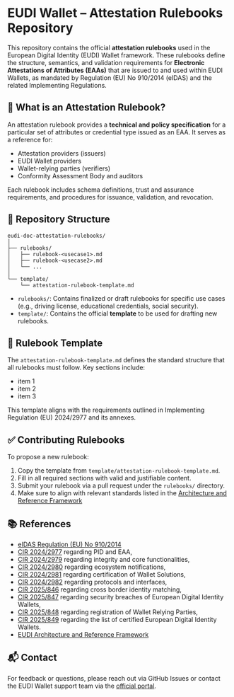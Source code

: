 # EUDI Wallet – Attestation Rulebooks Repository

This repository contains the official **attestation rulebooks** used in the European Digital Identity (EUDI) Wallet framework. These rulebooks define the structure, semantics, and validation requirements for **Electronic Attestations of Attributes (EAAs)** that are issued to and used within EUDI Wallets, as mandated by Regulation (EU) No 910/2014 (eIDAS) and the related Implementing Regulations.

## 📘 What is an Attestation Rulebook?

An attestation rulebook provides a **technical and policy specification** for a particular set of attributes or credential type issued as an EAA. It serves as a reference for:

* Attestation providers (issuers)
* EUDI Wallet providers
* Wallet-relying parties (verifiers)
* Conformity Assessment Body and auditors


Each rulebook includes schema definitions, trust and assurance requirements, and procedures for issuance, validation, and revocation.

## 📁 Repository Structure

```
eudi-doc-attestation-rulebooks/
│
├── rulebooks/
│   ├── rulebook-<usecase1>.md
│   ├── rulebook-<usecase2>.md
│   └── ...
│
└── template/
    └── attestation-rulebook-template.md
```

* `rulebooks/`: Contains finalized or draft rulebooks for specific use cases (e.g., driving license, educational credentials, social security).
* `template/`: Contains the official **template** to be used for drafting new rulebooks.

## 📄 Rulebook Template

The `attestation-rulebook-template.md` defines the standard structure that all rulebooks must follow. Key sections include:

* item 1
* item 2
* item 3

This template aligns with the requirements outlined in Implementing Regulation (EU) 2024/2977 and its annexes.

## ✅ Contributing Rulebooks

To propose a new rulebook:

1. Copy the template from `template/attestation-rulebook-template.md`.
2. Fill in all required sections with valid and justifiable content.
3. Submit your rulebook via a pull request under the `rulebooks/` directory.
4. Make sure to align with relevant standards listed in the [Architecture and Reference Framework](https://eu-digital-identity-wallet.github.io/eudi-doc-architecture-and-reference-framework/latest/architecture-and-reference-framework-main/)

## 📚 References

* [eIDAS Regulation (EU) No 910/2014](https://eur-lex.europa.eu/eli/reg/2014/910/oj)
* [CIR 2024/2977](https://data.europa.eu/eli/reg_impl/2024/2977/oj)
regarding PID and EAA,
* [CIR 2024/2979](https://data.europa.eu/eli/reg_impl/2024/2979/oj)
regarding integrity and core functionalities,
* [CIR 2024/2980](https://data.europa.eu/eli/reg_impl/2024/2980/oj)
regarding ecosystem notifications,
* [CIR 2024/2981](https://data.europa.eu/eli/reg_impl/2024/2981/oj)
regarding certification of Wallet Solutions,
* [CIR 2024/2982](https://data.europa.eu/eli/reg_impl/2024/2982/oj)
regarding protocols and interfaces,
* [CIR 2025/846](https://data.europa.eu/eli/reg_impl/2025/846/oj)
regarding cross border identity matching,
* [CIR 2025/847](https://data.europa.eu/eli/reg_impl/2025/847/oj)
regarding security breaches of European Digital Identity Wallets,
* [CIR 2025/848](https://data.europa.eu/eli/reg_impl/2025/848/oj)
regarding registration of Wallet Relying Parties,
* [CIR 2025/849](https://data.europa.eu/eli/reg_impl/2025/849/oj)
regarding the list of certified European Digital Identity Wallets.
* [EUDI Architecture and Reference Framework](https://eu-digital-identity-wallet.github.io/eudi-doc-architecture-and-reference-framework/latest/architecture-and-reference-framework-main/)

## 📬 Contact

For feedback or questions, please reach out via GitHub Issues or contact the EUDI Wallet support team via the [official portal](https://ec.europa.eu/digital-identity).
